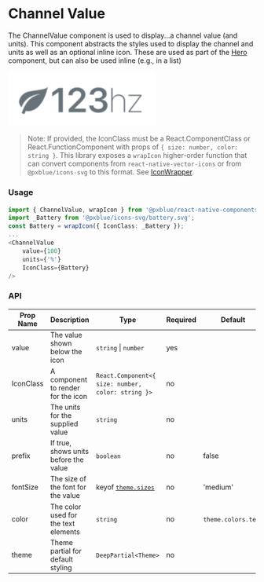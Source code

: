 # Channel Value
The ChannelValue component is used to display...a channel value (and units). This component abstracts the styles used to display the channel and units as well as an optional inline icon. These are used as part of the [Hero](./hero.md) component, but can also be used inline (e.g., in a list)

<img width="300" alt="Channel Value component" src="./images/channelValue.png">

> Note: If provided, the IconClass must be a React.ComponentClass or React.FunctionComponent with props of `{ size: number, color: string }`. This library exposes a `wrapIcon` higher-order function that can convert components from `react-native-vector-icons` or from `@pxblue/icons-svg` to this format. See [IconWrapper](./iconWrapper.md).

### Usage
```typescript
import { ChannelValue, wrapIcon } from '@pxblue/react-native-components';
import _Battery from '@pxblue/icons-svg/battery.svg';
const Battery = wrapIcon({ IconClass: _Battery });
...
<ChannelValue
    value={100}
    units={'%'}
    IconClass={Battery}
/>
```

### API
| Prop Name | Description                             | Type                                                               | Required | Default             | Examples                      |
|-----------|-----------------------------------------|--------------------------------------------------------------------|----------|---------------------|-------------------------------|
| value     | The value shown below the icon          | `string` &vert; `number`                                           | yes      |                     | 123, 'on'                     |
| IconClass | A component to render for the icon      | `React.Component<{ size: number, color: string }>`                 | no       |                     | `<WrappedLeaf/>`              |
| units     | The units for the supplied value        | `string`                                                           | no       |                     | 'hz', '$'                     |
| prefix    | If true, shows units before the value   | `boolean`                                                          | no       | false               | true, false                   |
| fontSize  | The size of the font for the value      | keyof [`theme.sizes`](./theme.md)                                  | no       | 'medium'            | 'extraLarge'                  |
| color     | The color used for the text elements    | `string`                                                           | no       | `theme.colors.text` | 'black', '#000000'            |
| theme     | Theme partial for default styling       | `DeepPartial<Theme>`                                               | no       |                     | { colors: { text: 'green' } } |
